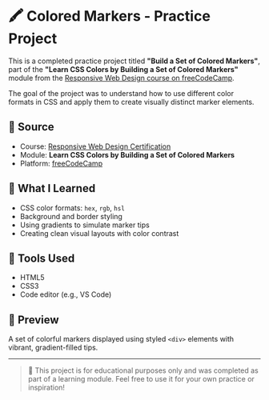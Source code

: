 # 🖍️ Colored Markers - Practice Project

This is a completed practice project titled **"Build a Set of Colored Markers"**, part of the **"Learn CSS Colors by Building a Set of Colored Markers"** module from the [Responsive Web Design course on freeCodeCamp](https://www.freecodecamp.org/learn/2022/responsive-web-design/).

The goal of the project was to understand how to use different color formats in CSS and apply them to create visually distinct marker elements.

## 🚀 Source
- Course: [Responsive Web Design Certification](https://www.freecodecamp.org/learn/2022/responsive-web-design/)
- Module: **Learn CSS Colors by Building a Set of Colored Markers**
- Platform: [freeCodeCamp](https://www.freecodecamp.org/)

## 🌈 What I Learned
- CSS color formats: `hex`, `rgb`, `hsl`
- Background and border styling
- Using gradients to simulate marker tips
- Creating clean visual layouts with color contrast

## 🧰 Tools Used
- HTML5
- CSS3
- Code editor (e.g., VS Code)

## 📸 Preview
A set of colorful markers displayed using styled `<div>` elements with vibrant, gradient-filled tips.

---

> 📘 This project is for educational purposes only and was completed as part of a learning module. Feel free to use it for your own practice or inspiration!
